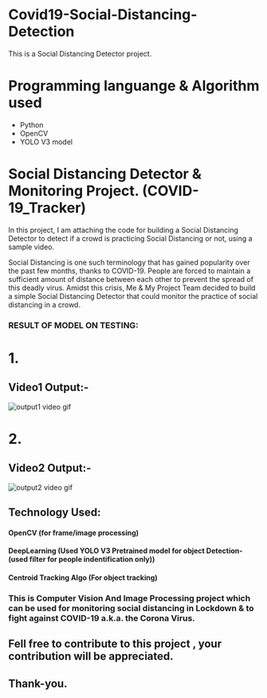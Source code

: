 # Covid19-Social-Distancing-Detection
 This is a Social Distancing Detector project.
 
# Programming languange & Algorithm used
- Python
- OpenCV 
- YOLO V3 model

# Social Distancing Detector & Monitoring Project. (COVID-19_Tracker)
In this project, I am attaching the code for building a Social Distancing Detector to detect if a crowd is practicing Social Distancing or not, using a sample video.

Social Distancing is one such terminology that has gained popularity over the past few months, thanks to COVID-19. People are forced to maintain a sufficient amount of distance between each other to prevent the spread of this deadly virus. Amidst this crisis, Me & My Project Team decided to build a simple Social Distancing Detector that could monitor the practice of social distancing in a crowd.

### RESULT OF MODEL ON TESTING:
# 1. 

## Video1 Output:-

![output1 video gif](https://user-images.githubusercontent.com/56020385/116824466-0ca61b00-aba8-11eb-9366-3321ac21a6b9.gif)


# 2. 

## Video2 Output:-

![output2 video gif](https://user-images.githubusercontent.com/56020385/116824487-26476280-aba8-11eb-8e59-ce2e7c0c0c28.gif)


## Technology Used:
#### OpenCV (for frame/image processing)
#### DeepLearning (Used YOLO V3 Pretrained model for object Detection-(used filter for people indentification only))
#### Centroid Tracking Algo (For object  tracking)

### This is Computer Vision And Image Processing project which can be used for monitoring social distancing in Lockdown & to fight against COVID-19 a.k.a. the Corona Virus.
## Fell free to contribute to this project , your contribution will be appreciated.
## Thank-you.
